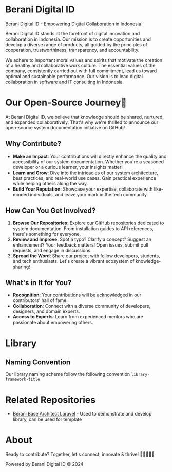 # Berani Digital ID

Berani Digital ID - Empowering Digital Collaboration in Indonesia

Berani Digital ID stands at the forefront of digital innovation and collaboration in Indonesia. Our mission is to create opportunities and develop a diverse range of products, all guided by the principles of cooperation, trustworthiness, transparency, and accountability.

We adhere to important moral values and spirits that motivate the creation of a healthy and collaborative work culture. The essential values of the company, consistently carried out with full commitment, lead us toward optimal and sustainable performance. Our vision is to lead digital collaboration in software and IT consulting in Indonesia.

# Our Open-Source Journey🌟

At Berani Digital ID, we believe that knowledge should be shared, nurtured, and expanded collaboratively. That's why we're thrilled to announce our open-source system documentation initiative on GitHub!

## Why Contribute?

- **Make an Impact**: Your contributions will directly enhance the quality and accessibility of our system documentation. Whether you're a seasoned developer or a curious learner, your insights matter!
- **Learn and Grow**: Dive into the intricacies of our system architecture, best practices, and real-world use cases. Gain practical experience while helping others along the way.
- **Build Your Reputation**: Showcase your expertise, collaborate with like-minded individuals, and leave your mark in the tech community.

## How Can You Get Involved?

1. **Browse Our Repositories**: Explore our GitHub repositories dedicated to system documentation. From installation guides to API references, there's something for everyone.
2. **Review and Improve**: Spot a typo? Clarify a concept? Suggest an enhancement? Your feedback matters! Open issues, submit pull requests, and engage in discussions.
3. **Spread the Word**: Share our project with fellow developers, students, and tech enthusiasts. Let's create a vibrant ecosystem of knowledge-sharing!

## What's in It for You?

- **Recognition**: Your contributions will be acknowledged in our contributors' hall of fame.
- **Collaboration**: Connect with a diverse community of developers, designers, and domain experts.
- **Access to Experts**: Learn from experienced mentors who are passionate about empowering others.

# Library

## Naming Convention

Our library naming scheme follow the following convention `library-framework-title`

# Related Repositories

- [Berani Base Architect Laravel](https://github.com/beranidigital/berani-base-architect) - Used to demonstrate and develop library, can be used for template


# About

Ready to contribute? Together, let's connect, innovate & thrive! 🌈👩‍💻👨‍💻

Powered by Berani Digital ID © 2024
